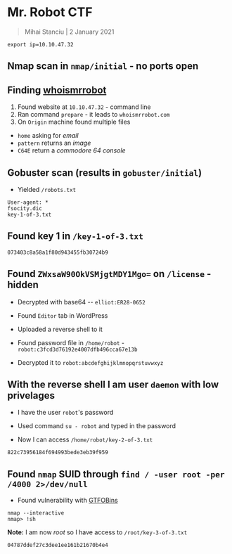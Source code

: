 # Mr. Robot CTF

> Mihai Stanciu | 2 January 2021

```
export ip=10.10.47.32
```

## Nmap scan in `nmap/initial` - no ports open

## Finding [whoismrrobot](whoismrrobot.com) 

1. Found website at `10.10.47.32` - command line
2. Ran command `prepare` - it leads to `whoismrrobot.com`
3. On `Origin` machine found multiple files
* `home` asking for _email_
* `pattern` returns an _image_
* `C64E` return a _commodore 64 console_

## Gobuster scan (results in `gobuster/initial`)

* Yielded `/robots.txt` 
```
User-agent: *
fsocity.dic
key-1-of-3.txt
```

## Found key 1 in `/key-1-of-3.txt`

```
073403c8a58a1f80d943455fb30724b9
```

## Found `ZWxsaW90OkVSMjgtMDY1Mgo=` on `/license` - hidden

* Decrypted with base64 -- `elliot:ER28-0652`

* Found `Editor` tab in WordPress

* Uploaded a reverse shell to it

* Found password file in `/home/robot` - `robot:c3fcd3d76192e4007dfb496cca67e13b`

* Decrypted it to `robot:abcdefghijklmnopqrstuvwxyz`

## With the reverse shell I am user `daemon` with low privelages

* I have the user `robot`'s password

* Used command `su - robot` and typed in the password

* Now I can access `/home/robot/key-2-of-3.txt`

```
822c73956184f694993bede3eb39f959
```

## Found `nmap` SUID through `find / -user root -per /4000 2>/dev/null`

* Found vulnerability with [GTFOBins](https://gtfobins.github.io/#)
```
nmap --interactive
nmap> !sh
```

**Note:** I am now _root_ so I have access to `/root/key-3-of-3.txt`

```
04787ddef27c3dee1ee161b21670b4e4
```